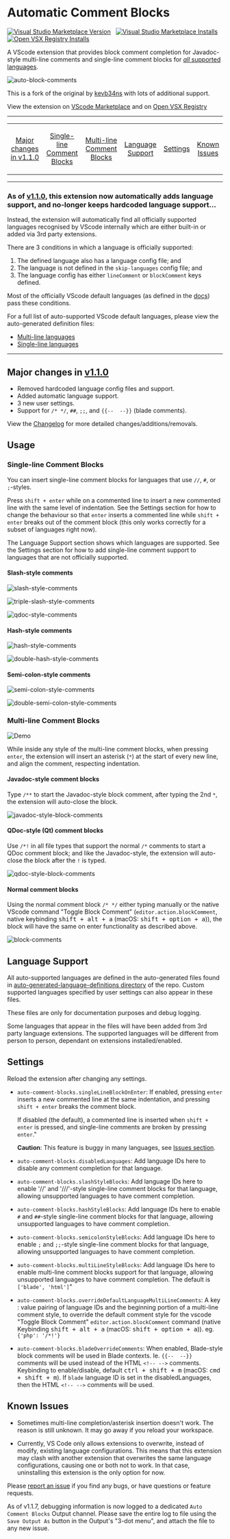 # Automatic Comment Blocks

<a href="https://marketplace.visualstudio.com/items?itemName=yCodeTech.automatic-comment-blocks"><img alt="Visual Studio Marketplace Version" src="https://img.shields.io/visual-studio-marketplace/v/yCodeTech.automatic-comment-blocks?style=for-the-badge"></a>&nbsp;&nbsp;
<a href="https://marketplace.visualstudio.com/items?itemName=yCodeTech.automatic-comment-blocks"><img alt="Visual Studio Marketplace Installs" src="https://img.shields.io/visual-studio-marketplace/i/yCodeTech.automatic-comment-blocks?style=for-the-badge&label=VS%20Code%20Installs"></a>&nbsp;&nbsp;
<a href="https://open-vsx.org/extension/ycodetech/automatic-comment-blocks"><img alt="Open VSX Registry Installs" src="https://img.shields.io/open-vsx/dt/yCodeTech/automatic-comment-blocks?style=for-the-badge&label=Open%20VSX%20Downloads"></a>

A VScode extension that provides block comment completion for Javadoc-style multi-line comments and single-line comment blocks for [_all_ supported languages](#as-of-v110-this-extension-now-automatically-adds-language-support-and-no-longer-keeps-hardcoded-language-support).

![auto-block-comments](https://raw.githubusercontent.com/yCodeTech/auto-comment-blocks/master/img/auto-comment-blocks.gif)

This is a fork of the original by [kevb34ns](https://github.com/kevb34ns/auto-comment-blocks) with lots of additional support.

View the extension on [VScode Marketplace](https://marketplace.visualstudio.com/items?itemName=yCodeTech.automatic-comment-blocks) and on [Open VSX Registry](https://open-vsx.org/extension/ycodetech/automatic-comment-blocks)

---

<table>
<tr align="center">
<td>

[Major changes in v1.1.0](#major-changes-in-v110)

</td>
<td>

[Single-line Comment Blocks](#single-line-comment-blocks)

</td>
<td>

[Multi-line Comment Blocks](#multi-line-comment-blocks)

</td>
<td>

[Language Support](#language-support)

</td>
<td>

[Settings](#settings)

</td>
<td>

[Known Issues](#known-issues)

</td>
</tr>
</table>

---

### As of [v1.1.0](https://github.com/yCodeTech/auto-comment-blocks/releases/tag/v1.1.0), this extension now automatically adds language support, and no-longer keeps hardcoded language support...

Instead, the extension will automatically find all officially supported languages recognised by VScode internally which are either built-in or added via 3rd party extensions.

There are 3 conditions in which a language is officially supported:

1. The defined language also has a language config file; and
2. The language is not defined in the `skip-languages` config file; and
3. The language config has either `lineComment` or `blockComment` keys defined.

Most of the officially VScode default languages (as defined in the [docs](https://code.visualstudio.com/docs/languages/identifiers#_known-language-identifiers)) pass these conditions.

For a full list of auto-supported VScode default languages, please view the auto-generated definition files:

-   [Multi-line languages](https://github.com/yCodeTech/auto-comment-blocks/blob/master/auto-generated-language-definitions/multi-line-languages.json)
-   [Single-line languages](https://github.com/yCodeTech/auto-comment-blocks/blob/master/auto-generated-language-definitions/single-line-languages.json)

---

## Major changes in [v1.1.0](https://github.com/yCodeTech/auto-comment-blocks/releases/tag/v1.1.0)

-   Removed hardcoded language config files and support.
-   Added automatic language support.
-   3 new user settings.
-   Support for `/* */`, `##`, `;;`, and `{{--  --}}` (blade comments).

View the [Changelog](/CHANGELOG.md) for more detailed changes/additions/removals.

## Usage

### Single-line Comment Blocks

You can insert single-line comment blocks for languages that use `//`, `#`, or `;`-styles.

Press `shift + enter` while on a commented line to insert a new commented line with the same level of indentation. See the Settings section for how to change the behaviour so that `enter` inserts a commented line while `shift + enter` breaks out of the comment block (this only works correctly for a subset of languages right now).

The Language Support section shows which languages are supported. See the Settings section for how to add single-line comment support to languages that are not officially supported.

#### Slash-style comments

![slash-style-comments](https://raw.githubusercontent.com/yCodeTech/auto-comment-blocks/master/img/slash-style-comments.gif)

![triple-slash-style-comments](https://raw.githubusercontent.com/yCodeTech/auto-comment-blocks/master/img/triple-slash-style-comments.gif)

![qdoc-style-comments](https://raw.githubusercontent.com/yCodeTech/auto-comment-blocks/master/img/qdoc-style-comments.gif)

#### Hash-style comments

![hash-style-comments](https://raw.githubusercontent.com/yCodeTech/auto-comment-blocks/master/img/hash-style-comments.gif)

![double-hash-style-comments](https://raw.githubusercontent.com/yCodeTech/auto-comment-blocks/master/img/double-hash-style-comments.gif)

#### Semi-colon-style comments

![semi-colon-style-comments](https://raw.githubusercontent.com/yCodeTech/auto-comment-blocks/master/img/semi-colon-style-comments.gif)

![double-semi-colon-style-comments](https://raw.githubusercontent.com/yCodeTech/auto-comment-blocks/master/img/double-semi-colon-style-comments.gif)

### Multi-line Comment Blocks

![Demo](https://raw.githubusercontent.com/yCodeTech/auto-comment-blocks/master/img/demo.gif)

While inside any style of the multi-line comment blocks, when pressing `enter`, the extension will insert an asterisk (`*`) at the start of every new line, and align the comment, respecting indentation.

#### Javadoc-style comment blocks

Type `/**` to start the Javadoc-style block comment, after typing the 2nd `*`, the extension will auto-close the block.

![javadoc-style-block-comments](https://raw.githubusercontent.com/yCodeTech/auto-comment-blocks/master/img/javadoc-style-block-comments.gif)

#### QDoc-style (Qt) comment blocks

Use `/*!` in all file types that support the normal `/*` comments to start a QDoc comment block; and like the Javadoc-style, the extension will auto-close the block after the `!` is typed.

![qdoc-style-block-comments](https://raw.githubusercontent.com/yCodeTech/auto-comment-blocks/master/img/qdoc-style-block-comments.gif)

#### Normal comment blocks

Using the normal comment block `/* */` either typing manually or the native VScode command "Toggle Block Comment" (`editor.action.blockComment`, native keybinding <kbd>shift + alt + a</kbd> (macOS: <kbd>shift + option + a</kbd>)), the block will have the same on enter functionality as described above.

![block-comments](https://raw.githubusercontent.com/yCodeTech/auto-comment-blocks/master/img/block-comments.gif)

## Language Support

All auto-supported languages are defined in the auto-generated files found in [auto-generated-language-definitions directory](auto-generated-language-definitions) of the repo. Custom supported languages specified by user settings can also appear in these files.

These files are only for documentation purposes and debug logging.

Some languages that appear in the files will have been added from 3rd party language extensions. The supported languages will be different from person to person, dependant on extensions installed/enabled.

## Settings

Reload the extension after changing any settings.

-   `auto-comment-blocks.singleLineBlockOnEnter`: If enabled, pressing `enter` inserts a new commented line at the same indentation, and pressing `shift + enter` breaks the comment block.

    If disabled (the default), a commented line is inserted when `shift + enter` is pressed, and single-line comments are broken by pressing `enter`."

    **Caution**: This feature is buggy in many languages, see [Issues section](#issues).

-   `auto-comment-blocks.disabledLanguages`: Add language IDs here to disable any comment completion for that language.

-   `auto-comment-blocks.slashStyleBlocks`: Add language IDs here to enable '//' and '///'-style single-line comment blocks for that language, allowing unsupported languages to have comment completion.

-   `auto-comment-blocks.hashStyleBlocks`: Add language IDs here to enable `#` and `##`-style single-line comment blocks for that language, allowing unsupported languages to have comment completion.

-   `auto-comment-blocks.semicolonStyleBlocks`: Add language IDs here to enable `;` and `;;`-style single-line comment blocks for that language, allowing unsupported languages to have comment completion.

-   `auto-comment-blocks.multiLineStyleBlocks`: Add language IDs here to enable multi-line comment blocks support for that language, allowing unsupported languages to have comment completion. The default is `['blade', 'html']`"

-   `auto-comment-blocks.overrideDefaultLanguageMultiLineComments`: A key : value pairing of language IDs and the beginning portion of a multi-line comment style, to override the default comment style for the vscode "Toggle Block Comment" `editor.action.blockComment` command (native Keybinding <kbd>shift + alt + a</kbd> (macOS: <kbd>shift + option + a</kbd>)). eg. `{'php': '/*!'}`

-   `auto-comment-blocks.bladeOverrideComments`: When enabled, Blade-style block comments will be used in Blade contexts. Ie. `{{--  --}}` comments will be used instead of the HTML `<!-- -->` comments. Keybinding to enable/disable, default <kbd>ctrl + shift + m</kbd> (macOS: <kbd>cmd + shift + m</kbd>). If `blade` language ID is set in the disabledLanguages, then the HTML `<!-- -->` comments will be used.

## Known Issues

-   Sometimes multi-line completion/asterisk insertion doesn't work. The reason is still unknown. It may go away if you reload your workspace.

-   Currently, VS Code only allows extensions to overwrite, instead of modify, existing language configurations. This means that this extension may clash with another extension that overwrites the same language configurations, causing one or both not to work. In that case, uninstalling this extension is the only option for now.

Please [report an issue](https://github.com/yCodeTech/auto-comment-blocks/issues/new) if you find any bugs, or have questions or feature requests.

As of v1.1.7, debugging information is now logged to a dedicated `Auto Comment Blocks` Output channel. Please save the entire log to file using the `Save Output As` button in the Output's "3-dot menu", and attach the file to any new issue.
